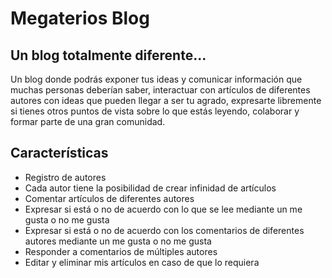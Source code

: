 # Megaterios Blog 
## Un blog totalmente diferente...

Un blog donde podrás exponer tus ideas y comunicar información que muchas personas deberían saber, interactuar con artículos de diferentes autores con ideas que pueden llegar a ser tu agrado, expresarte libremente si tienes otros puntos de vista sobre lo que estás leyendo, colaborar y formar parte de una gran comunidad.

## Características 

- Registro de autores
- Cada autor tiene la posibilidad de crear infinidad de artículos
- Comentar artículos de diferentes autores
- Expresar si está o no de acuerdo con lo que se lee mediante un me gusta o no me gusta
- Expresar si está o no de acuerdo con los comentarios de diferentes autores mediante un me gusta o no me gusta
- Responder a comentarios de múltiples autores 
- Editar y eliminar mis artículos en caso de que lo requiera 
